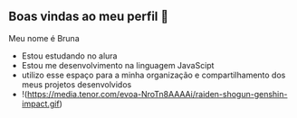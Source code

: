 ## Boas vindas ao meu perfil 💜

Meu nome é Bruna
- Estou estudando no alura
- Estou me desenvolvimento na linguagem JavaScipt
- utilizo esse espaço para a minha organização e compartilhamento dos meus projetos desenvolvidos
- !(https://media.tenor.com/evoa-NroTn8AAAAi/raiden-shogun-genshin-impact.gif)
